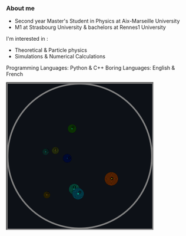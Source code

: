 ### About me
- Second year Master's Student in Physics at Aix-Marseille University
- M1 at Strasbourg University & bachelors at Rennes1 University

I'm interested in :

- Theoretical & Particle physics
- Simulations & Numerical Calculations

Programming Languages: Python & C++
Boring Languages: English & French

![anim](https://github.com/3thanRam/3thanRam/blob/main/animationfull.gif)
